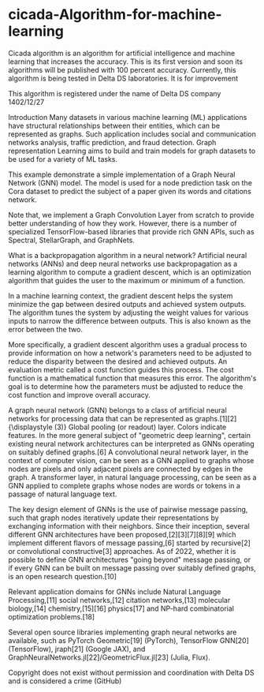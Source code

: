 # cicada-Algorithm-for-machine-learning
Cicada algorithm is an algorithm for artificial intelligence and machine learning that increases the accuracy. This is its first version and soon its algorithms will be published with 100 percent accuracy. Currently, this algorithm is being tested in Delta DS laboratories. It is for improvement

This algorithm is registered under the name of Delta DS company
1402/12/27

Introduction
Many datasets in various machine learning (ML) applications have structural relationships between their entities, which can be represented as graphs. Such application includes social and communication networks analysis, traffic prediction, and fraud detection. Graph representation Learning aims to build and train models for graph datasets to be used for a variety of ML tasks.

This example demonstrate a simple implementation of a Graph Neural Network (GNN) model. The model is used for a node prediction task on the Cora dataset to predict the subject of a paper given its words and citations network.

Note that, we implement a Graph Convolution Layer from scratch to provide better understanding of how they work. However, there is a number of specialized TensorFlow-based libraries that provide rich GNN APIs, such as Spectral, StellarGraph, and GraphNets.

What is a backpropagation algorithm in a neural network?
Artificial neural networks (ANNs) and deep neural networks use backpropagation as a learning algorithm to compute a gradient descent, which is an optimization algorithm that guides the user to the maximum or minimum of a function.

In a machine learning context, the gradient descent helps the system minimize the gap between desired outputs and achieved system outputs. The algorithm tunes the system by adjusting the weight values for various inputs to narrow the difference between outputs. This is also known as the error between the two.

More specifically, a gradient descent algorithm uses a gradual process to provide information on how a network's parameters need to be adjusted to reduce the disparity between the desired and achieved outputs. An evaluation metric called a cost function guides this process. The cost function is a mathematical function that measures this error. The algorithm's goal is to determine how the parameters must be adjusted to reduce the cost function and improve overall accuracy.

A graph neural network (GNN) belongs to a class of artificial neural networks for processing data that can be represented as graphs.[1][2]
{\displaystyle (3)} Global pooling (or readout) layer. Colors indicate features.
In the more general subject of "geometric deep learning", certain existing neural network architectures can be interpreted as GNNs operating on suitably defined graphs.[6] A convolutional neural network layer, in the context of computer vision, can be seen as a GNN applied to graphs whose nodes are pixels and only adjacent pixels are connected by edges in the graph. A transformer layer, in natural language processing, can be seen as a GNN applied to complete graphs whose nodes are words or tokens in a passage of natural language text.

The key design element of GNNs is the use of pairwise message passing, such that graph nodes iteratively update their representations by exchanging information with their neighbors. Since their inception, several different GNN architectures have been proposed,[2][3][7][8][9] which implement different flavors of message passing,[6] started by recursive[2] or convolutional constructive[3] approaches. As of 2022, whether it is possible to define GNN architectures "going beyond" message passing, or if every GNN can be built on message passing over suitably defined graphs, is an open research question.[10]

Relevant application domains for GNNs include Natural Language Processing,[11] social networks,[12] citation networks,[13] molecular biology,[14] chemistry,[15][16] physics[17] and NP-hard combinatorial optimization problems.[18]

Several open source libraries implementing graph neural networks are available, such as PyTorch Geometric[19] (PyTorch), TensorFlow GNN[20] (TensorFlow), jraph[21] (Google JAX), and GraphNeuralNetworks.jl[22]/GeometricFlux.jl[23] (Julia, Flux).


Copyright does not exist without permission and coordination with Delta DS and is considered a crime (GitHub)
